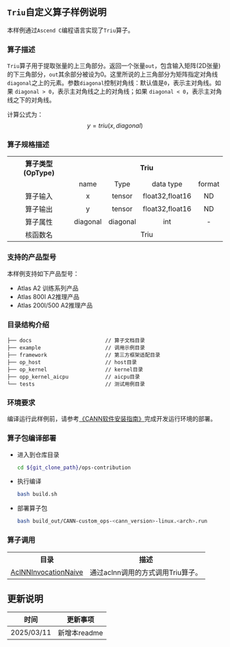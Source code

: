 ## `Triu`自定义算子样例说明 
本样例通过`Ascend C`编程语言实现了`Triu`算子。

### 算子描述
`Triu`算子用于提取张量的上三角部分。返回一个张量`out`，包含输入矩阵(2D张量)的下三角部分，`out`其余部分被设为0。这里所说的上三角部分为矩阵指定对角线`diagonal`之上的元素。参数`diagonal`控制对角线：默认值是`0`，表示主对角线。如果 `diagonal > 0`，表示主对角线之上的对角线；如果 `diagonal < 0`，表示主对角线之下的对角线。

计算公式为：
  $$
  y = triu(x, diagonal)
  $$

### 算子规格描述

<table>
<tr><th align="center">算子类型(OpType)</th><th colspan="4" align="center">Triu</th></tr> 
<tr><td align="center"> </td><td align="center">name</td><td align="center">Type</td><td align="center">data type</td><td align="center">format</td></tr>  
<tr><td rowspan="2" align="center">算子输入</td>
 
<tr><td align="center">x</td><td align="center">tensor</td><td align="center">float32,float16</td><td align="center">ND</td></tr>  

<tr><td rowspan="1" align="center">算子输出</td>
<td align="center">y</td><td align="center">tensor</td><td align="center">float32,float16</td><td align="center">ND</td></tr>  
<tr><td rowspan="1" align="center">算子属性</td>
<td align="center">diagonal</td><td align="center">diagonal</td><td align="center">int</td><td align="center">-</td></tr>  
<tr><td rowspan="1" align="center">核函数名</td><td colspan="4" align="center">Triu</td></tr>  
</table>


### 支持的产品型号
本样例支持如下产品型号：
- Atlas A2 训练系列产品
- Atlas 800I A2推理产品
- Atlas 200I/500 A2推理产品


### 目录结构介绍
```
├── docs                        // 算子文档目录
├── example                     // 调用示例目录
├── framework                   // 第三方框架适配目录
├── op_host                     // host目录
├── op_kernel                   // kernel目录
├── opp_kernel_aicpu            // aicpu目录
└── tests                       // 测试用例目录
```


### 环境要求
编译运行此样例前，请参考[《CANN软件安装指南》](https://hiascend.com/document/redirect/CannCommunityInstSoftware)完成开发运行环境的部署。

### 算子包编译部署
  - 进入到仓库目录

    ```bash
    cd ${git_clone_path}/ops-contribution
    ```

  - 执行编译

    ```bash
    bash build.sh
    ```

  - 部署算子包

    ```bash
    bash build_out/CANN-custom_ops-<cann_version>-linux.<arch>.run
    ```

### 算子调用
<table>
    <th>目录</th><th>描述</th>
    <tr>
        <td><a href="./examples/AclNNInvocationNaive"> AclNNInvocationNaive</td><td>通过aclnn调用的方式调用Triu算子。</td>
    </tr>
</table>

## 更新说明
| 时间 | 更新事项 |
|----|------|
| 2025/03/11 | 新增本readme |